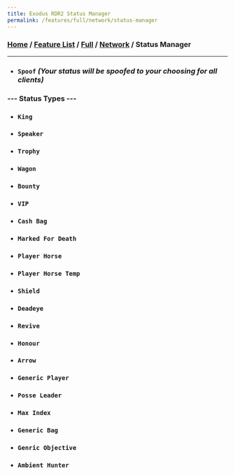 ```yaml
---
title: Exodus RDR2 Status Manager
permalink: /features/full/network/status-manager
---
```

### [Home](/) / [Feature List](/features) / [Full](/features/full) / [Network](/features/full/network) / Status Manager
---
- ### `Spoof` *(Your status will be spoofed to your choosing for all clients)*
### --- Status Types ---
- ### `King`
- ### `Speaker`
- ### `Trophy`
- ### `Wagon`
- ### `Bounty`
- ### `VIP`
- ### `Cash Bag`
- ### `Marked For Death`
- ### `Player Horse`
- ### `Player Horse Temp`
- ### `Shield`
- ### `Deadeye`
- ### `Revive`
- ### `Honour`
- ### `Arrow`
- ### `Generic Player`
- ### `Posse Leader`
- ### `Max Index`
- ### `Generic Bag`
- ### `Genric Objective`
- ### `Ambient Hunter`
